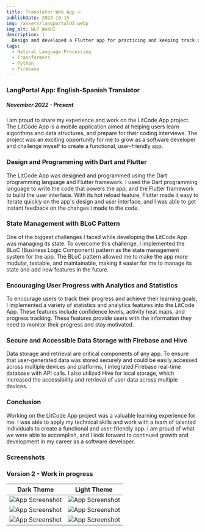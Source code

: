 ```yaml
---
title: Translator Web App 🔥
publishDate: 2023-10-15
img: /assets/langportalUI.webp
img_alt: NLP WebUI
description: |
  Design and developed a Flutter app for practicing and keeping track of coding questions across platforms
tags:
  - Natural Language Processing
  - Transformers
  - Python
  - Firebase
---
```

### LangPortal App: English-Spanish Translator

##### November 2022 - Present

I am proud to share my experience and work on the LitCode App project. The LitCode App is a mobile application aimed at helping users learn algorithms and data structures, and prepare for their coding interviews. The project was an exciting opportunity for me to grow as a software developer and challenge myself to create a functional, user-friendly app.

### Design and Programming with Dart and Flutter

The LitCode App was designed and programmed using the Dart programming language and Flutter framework. I used the Dart programming language to write the code that powers the app, and the Flutter framework to build the user interface. With its hot reload feature, Flutter made it easy to iterate quickly on the app's design and user interface, and I was able to get instant feedback on the changes I made to the code.

### State Management with BLoC Pattern

One of the biggest challenges I faced while developing the LitCode App was managing its state. To overcome this challenge, I implemented the BLoC (Business Logic Component) pattern as the state management system for the app. The BLoC pattern allowed me to make the app more modular, testable, and maintainable, making it easier for me to manage its state and add new features in the future.

### Encouraging User Progress with Analytics and Statistics

To encourage users to track their progress and achieve their learning goals, I implemented a variety of statistics and analytics features into the LitCode App. These features include confidence levels, activity heat maps, and progress tracking. These features provide users with the information they need to monitor their progress and stay motivated.

### Secure and Accessible Data Storage with Firebase and Hive

Data storage and retrieval are critical components of any app. To ensure that user-generated data was stored securely and could be easily accessed across multiple devices and platforms, I integrated Firebase real-time database with API calls. I also utilized Hive for local storage, which increased the accessibility and retrieval of user data across multiple devices.

### Conclusion

Working on the LitCode App project was a valuable learning experience for me. I was able to apply my technical skills and work with a team of talented individuals to create a functional and user-friendly app. I am proud of what we were able to accomplish, and I look forward to continued growth and development in my career as a software developer.


### Screenshots

### Version 2 - Work in progress

| Dark Theme                                         | Light Theme                                        |
| -------------------------------------------------- | -------------------------------------------------- |
| ![App Screenshot](https://i.imgur.com/668wAGk.png) | ![App Screenshot](https://i.imgur.com/Swmw9Q6.png) |
| ![App Screenshot](https://i.imgur.com/R5vegHT.png) | ![App Screenshot](https://i.imgur.com/c12HsSL.png) |
| ![App Screenshot](https://i.imgur.com/PhdSYng.png) | ![App Screenshot](https://i.imgur.com/FRwotIL.png) |
